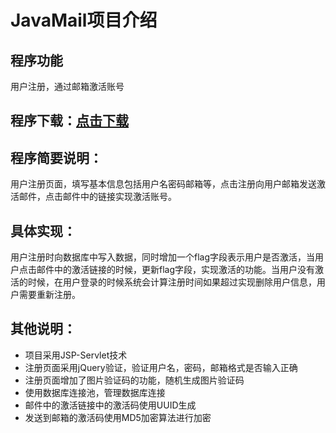 # JavaMail项目介绍
## 程序功能
用户注册，通过邮箱激活账号
## 程序下载：[点击下载](https://github.com/Ai-yoo/JavaMail/archive/master.zip)
## 程序简要说明：
用户注册页面，填写基本信息包括用户名密码邮箱等，点击注册向用户邮箱发送激活邮件，点击邮件中的链接实现激活账号。

## 具体实现：
用户注册时向数据库中写入数据，同时增加一个flag字段表示用户是否激活，当用户点击邮件中的激活链接的时候，更新flag字段，实现激活的功能。当用户没有激活的时候，在用户登录的时候系统会计算注册时间如果超过实现删除用户信息，用户需要重新注册。

## 其他说明：
* 项目采用JSP-Servlet技术
* 注册页面采用jQuery验证，验证用户名，密码，邮箱格式是否输入正确
* 注册页面增加了图片验证码的功能，随机生成图片验证码
* 使用数据库连接池，管理数据库连接
* 邮件中的激活链接中的激活码使用UUID生成
* 发送到邮箱的激活码使用MD5加密算法进行加密
